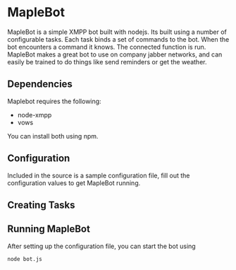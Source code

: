 MapleBot
==========

MapleBot is a simple XMPP bot built with nodejs.  Its built using a
number of configurable tasks.  Each task binds a set of commands to the
bot.  When the bot encounters a command it knows.  The connected
function is run.  MapleBot makes a great bot to use on company jabber
networks, and can easily be trained to do things like send reminders or
get the weather.

Dependencies
------------

Maplebot requires the following:

- node-xmpp
- vows

You can install both using npm.

Configuration
-------------

Included in the source is a sample configuration file,  fill out the
configuration values to get MapleBot running.

Creating Tasks
--------------


Running MapleBot
----------------

After setting up the configuration file, you can start the bot using

	node bot.js
